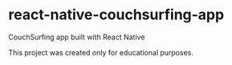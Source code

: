 # react-native-couchsurfing-app
CouchSurfing app built with React Native

This project was created only for educational purposes.
